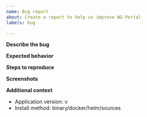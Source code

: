 ```yaml
---
name: Bug report
about: Create a report to help us improve WG-Portal
labels: bug

---
```

<!-- Tip: you can use code blocks
for better better formatting of yaml config or logs

```yaml
# config.yaml
```

```console
logs here
``` -->

**Describe the bug**
<!-- A clear and concise description of what the bug is. -->

**Expected behavior**
<!-- A clear and concise description of what you expected to happen. -->

**Steps to reproduce**
<!--Steps to reproduce the bug should be clear and easily reproducible to help people
gain an understanding of the problem.-->

**Screenshots**
<!-- If applicable, add screenshots to help explain your problem. -->

**Additional context**
<!-- Add any other context about the problem here. -->
- Application version: v
- Install method: binary/docker/helm/sources
<!-- - OS:  -->

